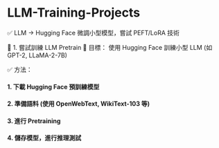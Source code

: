 # LLM-Training-Projects
✅ LLM → Hugging Face 微調小型模型，嘗試 PEFT/LoRA 技術

📌 1. 嘗試訓練 LLM Pretrain
🔹 目標：
使用 Hugging Face 訓練小型 LLM (如 GPT-2, LLaMA-2-7B)

✅ 方法：

#### 1. 下載 Hugging Face 預訓練模型

#### 2. 準備語料 (使用 OpenWebText, WikiText-103 等)

#### 3. 進行 Pretraining

#### 4. 儲存模型，進行推理測試
